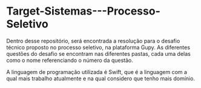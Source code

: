 # Target-Sistemas---Processo-Seletivo

Dentro desse repositório, será encontrada a resolução para o desafio técnico proposto no processo seletivo, na plataforma Gupy. As diferentes questões do desafio se encontram nas diferentes pastas, cada uma delas como o nome referenciando o número da questão.

A linguagem de programação utilizada é Swift, que é a linguagem com a qual mais trabalho atualmente e na qual considero que tenho mais domínio.
